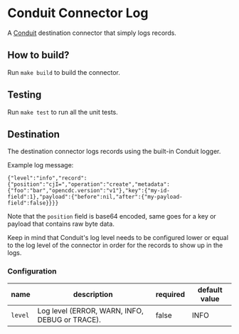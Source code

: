# Conduit Connector Log

A [Conduit](https://conduit.io) destination connector that simply logs records.

## How to build?

Run `make build` to build the connector.

## Testing

Run `make test` to run all the unit tests.

## Destination

The destination connector logs records using the built-in Conduit logger.

Example log message:
```
{"level":"info","record":{"position":"cjI=","operation":"create","metadata":{"foo":"bar","opencdc.version":"v1"},"key":{"my-id-field":1},"payload":{"before":nil,"after":{"my-payload-field":false}}}}
```

Note that the `position` field is base64 encoded, same goes for a key or payload
that contains raw byte data.

Keep in mind that Conduit's log level needs to be configured lower or equal to
the log level of the connector in order for the records to show up in the logs.

### Configuration

| name    | description                                    | required | default value |
|---------|------------------------------------------------|----------|---------------|
| `level` | Log level (ERROR, WARN, INFO, DEBUG or TRACE). | false    | INFO          |

